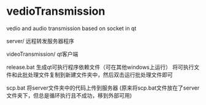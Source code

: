 # vedioTransmission
vedio and audio transmission based on socket in qt

server/ 远程转发服务器程序

videoTransmission/ qt客户端

release.bat 生成qt可执行程序依赖文件（可在其他windows上运行）
将可执行文件和此批处理文件复制到新建文件夹中，然后双击运行批处理文件即可  

scp.bat 将server文件夹中的代码上传到服务器
(原来将scp.bat文件放在了server文件夹下，但总是循环执行且不成功，移到外部可用)
